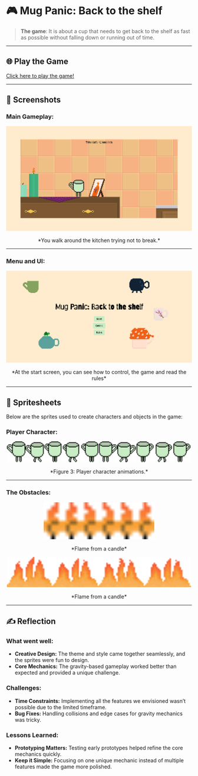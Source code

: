# 🎮 **Mug Panic: Back to the shelf** 

> **The game**: It is about a cup that needs to get back to the shelf as fast as possible without falling down or running out of time.
> 

---

## 🌐 **Play the Game**
[Click here to play the game!](https://your-github-username.github.io/repository-name)

---

## 📸 **Screenshots**

### Main Gameplay:
<div style="text-align: center;">
  <img src="gameplay.png" alt="Gameplay Screenshot" width="600">
  <p>*You walk around the kitchen trying not to break.*</p>
</div>

---

### Menu and UI:
<div style="text-align: center;">
  <img src="startscreen.png" alt="Menu UI Screenshot" width="600">
  <p>*At the start screen, you can see how to control, the game and read the rules*</p>
</div>

---

## 🎨 **Spritesheets**
Below are the sprites used to create characters and objects in the game:

### Player Character:
<div style="text-align: center;">
  <img src="images/ahhhhh.png" alt="Player Spritesheet" width="500">
  <p>*Figure 3: Player character animations.*</p>
</div>

---

### The Obstacles:
<div style="text-align: center;">
  <img src="images/fire.png" alt="Flame" width="300">
  <p>*Flame from a candle*</p>
  <img src="images/fireg.png" alt="Fire" width="500">
  <p>*Flame from a candle*</p>
</div>

---

## ✍️ **Reflection**

### What went well:
- **Creative Design:** The theme and style came together seamlessly, and the sprites were fun to design.
- **Core Mechanics:** The gravity-based gameplay worked better than expected and provided a unique challenge.

### Challenges:
- **Time Constraints:** Implementing all the features we envisioned wasn’t possible due to the limited timeframe.
- **Bug Fixes:** Handling collisions and edge cases for gravity mechanics was tricky.

### Lessons Learned:
- **Prototyping Matters:** Testing early prototypes helped refine the core mechanics quickly.
- **Keep it Simple:** Focusing on one unique mechanic instead of multiple features made the game more polished.
